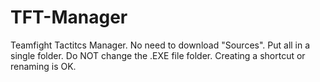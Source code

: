 # TFT-Manager
Teamfight Tactitcs Manager. 
No need to download "Sources".
Put all in a single folder.
Do NOT change the .EXE file folder.
Creating a shortcut or renaming is OK.
